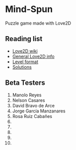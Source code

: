# Mind-Spun

Puzzle game made with Love2D

## Reading list

- [Love2D wiki](https://www.love2d.org/wiki/Main_Page)
- [General Love2D info](http://gamedevelopment.tutsplus.com/articles/how-to-learn-love-love2d--gamedev-4331)
- [Level format](http://webspace.ship.edu/deensley/flash/LeapinLizards.html)
- [Solutions](http://webspace.ship.edu/deensley/flash/Lizards.pdf)

## Beta Testers

1. Manolo Reyes
2. Nelson Casares
3. David Bravo de Arce
4. Jorge García Manzanares
5. Rosa Ruiz Cabañes
6.
7.
8.
9.
10.

